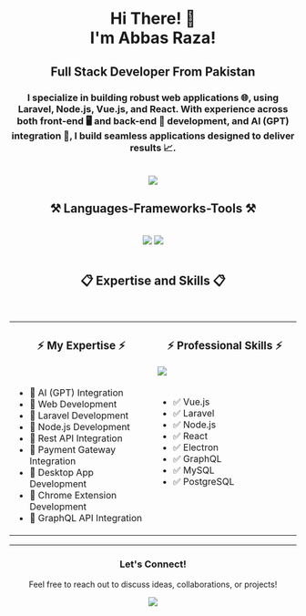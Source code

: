<h1 align="center">
    Hi There! 👋  
    <br/>
    I'm Abbas Raza!
</h1>
<h2 align="center">Full Stack Developer From Pakistan</h2>
<div align="center"> 
<h3>
 I specialize in building robust web applications 🌐, using Laravel, Node.js, Vue.js, and React. 
 With experience across both front-end 🖥️ and back-end 💾 development, and AI (GPT) integration 🤖, 
 I build seamless applications designed to deliver results 📈. 
</h3>
</div>
<br>
<div align="center"> 
  <a href="https://www.linkedin.com/in/abbas-profile/" >
    <img src="https://img.shields.io/badge/LinkedIn-0077B5?style=flat&logo=linkedin&logoColor=white"  />
  </a>
</div>



<h2 align="center">⚒️ Languages-Frameworks-Tools ⚒️</h2>
<br/>
<div align="center">
   <img src="https://skillicons.dev/icons?i=vue,laravel,nodejs,react,electron,php,javascript,jquery,bootstrap,tailwind,sass" />
   <img src="https://skillicons.dev/icons?i=mysql,postgres,vscode,visualstudio,git,vite,redux,linux,postman,docker" />
</div>

<br/>
<h2 align="center">📋 Expertise and Skills 📋</h2>
<br/>

<table>
  <tr>
    <!-- Left Side: Interests -->
    <td valign="top" width="50%">
      <h3 align="center">⚡ My Expertise ⚡</h3>
    <br/>
    <ul >
      <li>🌟 AI (GPT) Integration</li>
      <li>🌟 Web Development</li>
      <li>🌟 Laravel Development</li>
      <li>🌟 Node.js Development</li>
      <li>🌟 Rest API Integration</li>
      <li>🌟 Payment Gateway Integration</li>
      <li>🌟 Desktop App Development</li>
      <li>🌟 Chrome Extension Development</li>
      <li>🌟 GraphQL API Integration</li>
    </ul>
    </td>
    <td valign="top" width="50%">
      <h3 align="center">⚡ Professional Skills ⚡</h3>
      <div align="left">
        <img src="https://skillicons.dev/icons?i=vue,laravel,nodejs,react,electron,graphql,mysql,postgres,git,vite,redux,linux,postman" />
      </div>
      <br/>
      <ul>
        <li>✅ Vue.js</li>
        <li>✅ Laravel</li>
        <li>✅ Node.js</li>
        <li>✅ React</li>
        <li>✅ Electron</li>
        <li>✅ GraphQL</li>
        <li>✅ MySQL</li>
        <li>✅ PostgreSQL</li>
      </ul>
    </td>
  </tr>
</table>

<hr/>

<h3 align="center">Let's Connect!</h3>
<p align="center">
Feel free to reach out to discuss ideas, collaborations, or projects!
<div align="center"> 
  <a href="https://www.linkedin.com/in/abbas-profile/" >
    <img src="https://img.shields.io/badge/LinkedIn-0077B5?style=flat&logo=linkedin&logoColor=white" />
  </a>
</div>
</p>
